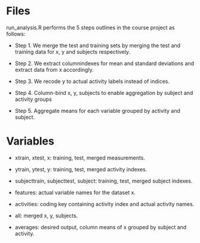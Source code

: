 # Files

run_analysis.R performs the 5 steps outlines in the course project as follows:

* Step 1. We merge the test and training sets by merging the test and training data for x, y and subjects respectively.

* Step 2. We extract columnindexes for mean and standard deviations and extract data from x accordingly.

* Step 3. We recode y to actual activity labels instead of indices.

* Step 4. Column-bind x, y, subjects to enable aggregation by subject and activity groups

* Step 5. Aggregate means for each variable grouped by activity and subject.

# Variables

* xtrain, xtest, x: training, test, merged measurements.

* ytrain, ytest, y: training, test, merged activity indexes.

* subjecttrain, subjecttest, subject: training, test, merged subject indexes.

* features: actual variable names for the dataset x.

* activities: coding key containing activity index and actual activity names.

* all: merged x, y, subjects.

* averages: desired output, column means of x grouped by subject and activity.


